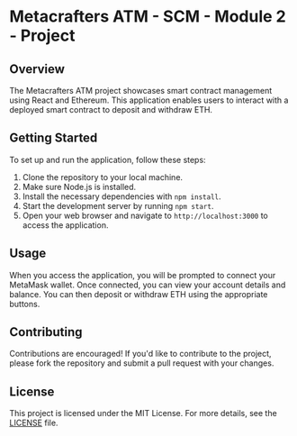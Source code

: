 # Metacrafters ATM - SCM - Module 2 - Project

## Overview
The Metacrafters ATM project showcases smart contract management using React and Ethereum. This application enables users to interact with a deployed smart contract to deposit and withdraw ETH.

## Getting Started
To set up and run the application, follow these steps:

1. Clone the repository to your local machine.
2. Make sure Node.js is installed.
3. Install the necessary dependencies with `npm install`.
4. Start the development server by running `npm start`.
5. Open your web browser and navigate to `http://localhost:3000` to access the application.

## Usage
When you access the application, you will be prompted to connect your MetaMask wallet. Once connected, you can view your account details and balance. You can then deposit or withdraw ETH using the appropriate buttons.

## Contributing
Contributions are encouraged! If you'd like to contribute to the project, please fork the repository and submit a pull request with your changes.

## License
This project is licensed under the MIT License. For more details, see the [LICENSE](LICENSE) file.
